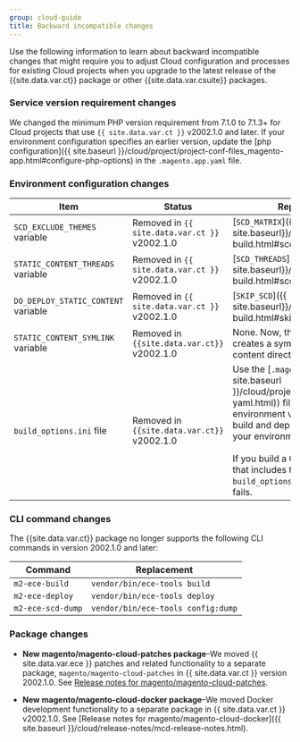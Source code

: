 ```yaml
---
group: cloud-guide
title: Backward incompatible changes
---
```


Use the following information to learn about backward incompatible changes that might require you to adjust Cloud configuration and processes for existing Cloud projects when you upgrade to the latest release of the {{site.data.var.ct}} package or other {{site.data.var.csuite}} packages.

### Service version requirement changes

We changed the minimum PHP version requirement from 7.1.0 to 7.1.3+ for Cloud projects that use `{{ site.data.var.ct }}` v2002.1.0 and later. If your environment configuration specifies an earlier version, update the [php configuration]({{ site.baseurl }}/cloud/project/project-conf-files_magento-app.html#configure-php-options) in the `.magento.app.yaml` file.

### Environment configuration changes

   Item | Status | Replacement
   -------- |------- | -------
   `SCD_EXCLUDE_THEMES` variable | Removed in `{{ site.data.var.ct }}` v2002.1.0 | [`SCD_MATRIX`]({{ site.baseurl}}/cloud/env/variables-build.html#scd_matrix)
   `STATIC_CONTENT_THREADS` variable| Removed in `{{ site.data.var.ct }}` v2002.1.0 | [`SCD_THREADS`]({{ site.baseurl}}/cloud/env/variables-build.html#scd_threads)
   `DO_DEPLOY_STATIC_CONTENT` variable | Removed in `{{ site.data.var.ct }}` v2002.1.0 | [`SKIP_SCD`]({{ site.baseurl}}/cloud/env/variables-build.html#skip_scd)
   `STATIC_CONTENT_SYMLINK` variable | Removed in `{{site.data.var.ct}}` v2002.1.0 | None. Now, the build always creates a symlink to the static content directory `pub/static`.
   `build_options.ini` file | Removed in `{{site.data.var.ct}}` v2002.1.0 | Use the [`.magento.env.yaml`]({{ site.baseurl }}/cloud/project/magento-env-yaml.html)) file to configure environment variables to manage build and deploy actions across all your environments.<br><br>If you build a Cloud environment that includes the `build_options.ini` file, the build fails.

### CLI command changes

The {{site.data.var.ct}} package no longer supports the following CLI commands in version 2002.1.0 and later:

 Command| Replacement
 -------- |-------
`m2-ece-build` | `vendor/bin/ece-tools build`
`m2-ece-deploy` | `vendor/bin/ece-tools deploy`
`m2-ece-scd-dump` | `vendor/bin/ece-tools config:dump`

### Package changes

-  **New magento/magento-cloud-patches package**–We moved {{ site.data.var.ece }} patches and related functionality to a separate package, `magento/magento-cloud-patches` in {{ site.data.var.ct }} version 2002.1.0. See [Release notes for magento/magento-cloud-patches]({{site.baseurl}}/cloud/release-notes/mcp-release-notes.html).

-  **New magento/magento-cloud-docker package**–We moved Docker development functionality to a separate package in {{ site.data.var.ct }} v2002.1.0. See [Release notes for magento/magento-cloud-docker]({{ site.baseurl }}/cloud/release-notes/mcd-release-notes.html).
